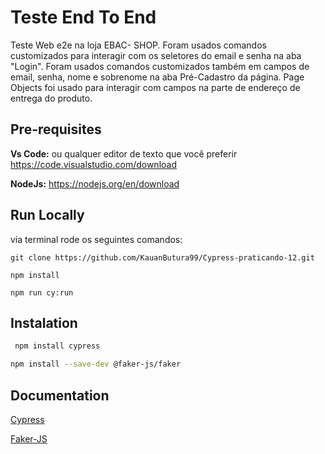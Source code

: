 
# Teste End To End
Teste Web e2e na loja EBAC- SHOP. Foram usados comandos customizados para interagir com os seletores do email e senha na aba "Login". Foram usados comandos customizados também em campos de email, senha, nome e sobrenome na aba Pré-Cadastro da página. Page Objects foi usado para interagir com campos na parte de endereço de entrega do produto.
 
 


## Pre-requisites

**Vs Code:** ou  qualquer editor de texto que você preferir https://code.visualstudio.com/download

 **NodeJs:** https://nodejs.org/en/download





## Run Locally

via terminal rode os seguintes comandos:
````
git clone https://github.com/KauanButura99/Cypress-praticando-12.git
````
````
npm install
````
````
npm run cy:run
````


## Instalation

```bash
 npm install cypress
```
````bash
npm install --save-dev @faker-js/faker
````



## Documentation

[Cypress](https://www.cypress.io/)

[Faker-JS](https://www.npmjs.com/package/@faker-js/faker)

